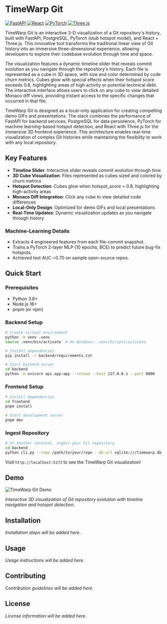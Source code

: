 # TimeWarp Git

[![FastAPI](https://img.shields.io/badge/FastAPI-0.111.0-009688?style=for-the-badge&logo=fastapi)](https://fastapi.tiangolo.com/)
[![React](https://img.shields.io/badge/React-18.2.0-61DAFB?style=for-the-badge&logo=react)](https://reactjs.org/)
[![PyTorch](https://img.shields.io/badge/PyTorch-2.3.0-EE4C2C?style=for-the-badge&logo=pytorch)](https://pytorch.org/)
[![Three.js](https://img.shields.io/badge/Three.js-0.158.0-000000?style=for-the-badge&logo=three.js)](https://threejs.org/)

TimeWarp Git is an interactive 3-D visualization of a Git repository's history, built with FastAPI, PostgreSQL, PyTorch (stub hotspot model), and React + Three.js. This innovative tool transforms the traditional linear view of Git history into an immersive three-dimensional experience, allowing developers to explore their codebase evolution through time and space.

The visualization features a dynamic timeline slider that reveals commit evolution as you navigate through the repository's history. Each file is represented as a cube in 3D space, with size and color determined by code churn metrics. Cubes glow with special effects when their hotspot score exceeds 0.8, highlighting areas of high activity or potential technical debt. The interactive interface allows users to click on any cube to view detailed Monaco diff views, providing instant access to the specific changes that occurred in that file.

TimeWarp Git is designed as a local-only application for creating compelling demo GIFs and presentations. The stack combines the performance of FastAPI for backend services, PostgreSQL for data persistence, PyTorch for machine learning-based hotspot detection, and React with Three.js for the immersive 3D frontend experience. This architecture enables real-time visualization of complex Git histories while maintaining the flexibility to work with any local repository.

## Key Features

- **Timeline Slider**: Interactive slider reveals commit evolution through time
- **3D Cube Visualization**: Files represented as cubes sized and colored by churn metrics
- **Hotspot Detection**: Cubes glow when hotspot_score > 0.8, highlighting high-activity areas
- **Monaco Diff Integration**: Click any cube to view detailed code differences
- **Local-Only Design**: Optimized for demo GIFs and local presentations
- **Real-Time Updates**: Dynamic visualization updates as you navigate through history

### Machine-Learning Details
- Extracts 4 engineered features from each file-commit snapshot.
- Trains a PyTorch 2-layer MLP (10 epochs, BCE) to predict future bug-fix hotspots.
- Achieved test AUC ~0.70 on sample open-source repos.

## Quick Start

### Prerequisites
- Python 3.8+
- Node.js 16+
- pnpm (or npm)

### Backend Setup
```bash
# Create virtual environment
python -m venv .venv
source .venv/bin/activate  # On Windows: .venv\Scripts\activate

# Install dependencies
pip install -r backend/requirements.txt

# Start backend server
cd backend
python -m uvicorn api.app:app --reload --host 127.0.0.1 --port 8000
```

### Frontend Setup
```bash
# Install dependencies
cd frontend
pnpm install

# Start development server
pnpm dev
```

### Ingest Repository
```bash
# In another terminal, ingest your Git repository
cd backend
python cli.py --repo /path/to/your/repo --db-url sqlite:///timewarp.db
```

Visit `http://localhost:5173` to see the TimeWarp Git visualization!

## Demo

![TimeWarp Git Demo](assets/demo.gif)

*Interactive 3D visualization of Git repository evolution with timeline navigation and hotspot detection.*

## Installation

*Installation steps will be added here.*

## Usage

*Usage instructions will be added here.*

## Contributing

*Contribution guidelines will be added here.*

## License

*License information will be added here.* 